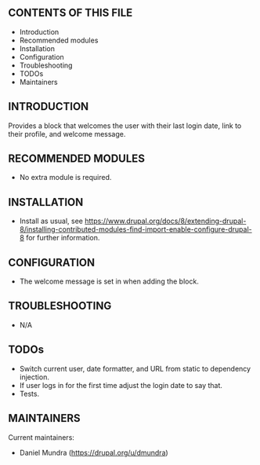 CONTENTS OF THIS FILE
---------------------

 * Introduction
 * Recommended modules
 * Installation
 * Configuration
 * Troubleshooting
 * TODOs
 * Maintainers

INTRODUCTION
------------
 
 Provides a block that welcomes the user with their last login date, link to their profile, and welcome message.

RECOMMENDED MODULES
-------------------

 * No extra module is required.

INSTALLATION
------------

 * Install as usual, see
   https://www.drupal.org/docs/8/extending-drupal-8/installing-contributed-modules-find-import-enable-configure-drupal-8 for further
   information.

CONFIGURATION
-------------

 * The welcome message is set in when adding the block.

TROUBLESHOOTING
---------------

 * N/A
 
TODOs
---------------

 * Switch current user, date formatter, and URL from static to dependency injection.
 * If user logs in for the first time adjust the login date to say that.
 * Tests.


MAINTAINERS
-----------

Current maintainers:

 * Daniel Mundra (https://drupal.org/u/dmundra)
